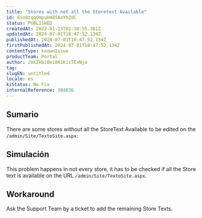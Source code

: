 ```yaml
---
title: "Stores with not all the Storetext Available"
id: 6in8zqqOmpuH485AoYhZdC
status: PUBLISHED
createdAt: 2022-01-23T02:30:55.301Z
updatedAt: 2024-07-01T18:47:52.134Z
publishedAt: 2024-07-01T18:47:52.134Z
firstPublishedAt: 2024-07-01T18:47:52.134Z
contentType: knownIssue
productTeam: Portal
author: 2mXZkbi0oi061KicTExNjo
tag: 
slugEN: untitled
locale: es
kiStatus: No Fix
internalReference: 304836
---
```


## Sumario


There are some stores without all the StoreText Available to be edited on the `/admin/Site/TextoSite.aspx`:


## Simulación


This problem happens in not every store, it has to be checked if all the Store text is available on the URL `/admin/Site/TextoSite.aspx`.


## Workaround


Ask the Support Team by a ticket to add the remaining Store Texts.

